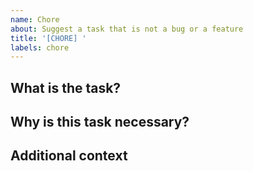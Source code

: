 ```yaml
---
name: Chore
about: Suggest a task that is not a bug or a feature
title: '[CHORE] '
labels: chore
---
```


## What is the task?

<!-- A clear and concise description of the task. -->

## Why is this task necessary?

<!-- Please explain why this task is necessary. For example, is it to improve performance, update dependencies, or refactor code? -->

## Additional context

<!-- Add any other context or screenshots about the task here. -->
